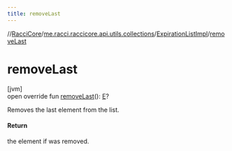 ```yaml
---
title: removeLast
---
```

//[RacciCore](../../../index.html)/[me.racci.raccicore.api.utils.collections](../index.html)/[ExpirationListImpl](index.html)/[removeLast](remove-last.html)



# removeLast



[jvm]\
open override fun [removeLast](remove-last.html)(): [E](index.html)?



Removes the last element from the list.



#### Return



the element if was removed.




